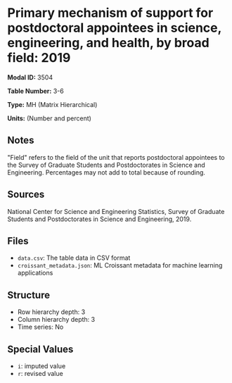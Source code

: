 # Primary mechanism of support for postdoctoral appointees in science, engineering, and health, by broad field: 2019

**Modal ID:** 3504

**Table Number:** 3-6

**Type:** MH (Matrix Hierarchical)

**Units:** (Number and percent)

## Notes

"Field" refers to the field of the unit that reports postdoctoral appointees to the Survey of Graduate Students and Postdoctorates in Science and Engineering. Percentages may not add to total because of rounding.

## Sources

National Center for Science and Engineering Statistics, Survey of Graduate Students and Postdoctorates in Science and Engineering, 2019.

## Files

- `data.csv`: The table data in CSV format
- `croissant_metadata.json`: ML Croissant metadata for machine learning applications

## Structure

- Row hierarchy depth: 3
- Column hierarchy depth: 3
- Time series: No

## Special Values

- `i`: imputed value
- `r`: revised value

